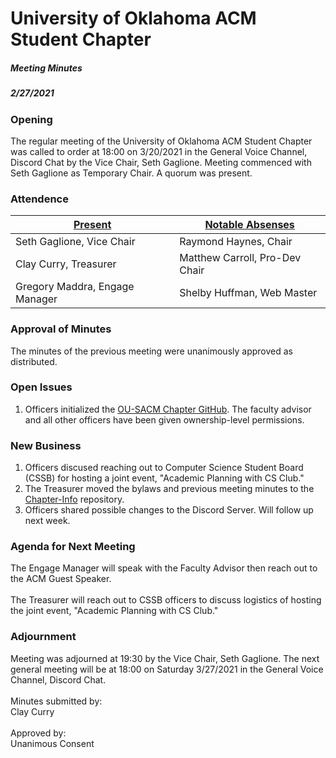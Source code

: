 # University of Oklahoma ACM Student Chapter  
##### Meeting Minutes
##### 2/27/2021  

### Opening  
The regular meeting of the University of Oklahoma ACM Student Chapter was called to order at 18:00 on 3/20/2021 in the General Voice Channel, Discord Chat by the Vice Chair, Seth Gaglione. Meeting commenced with Seth Gaglione as Temporary Chair. A quorum was present.  

### Attendence  
|    <u>Present</u>    |    <u>Notable Absenses</u>    |
| -------------------- | ----------------------------- |
| Seth Gaglione, Vice Chair | Raymond Haynes, Chair |
| Clay Curry, Treasurer | Matthew Carroll, Pro-Dev Chair|
| Gregory Maddra, Engage Manager | Shelby Huffman, Web Master |

### Approval of Minutes
The minutes of the previous meeting were unanimously approved as distributed.  

### Open Issues  
1. Officers initialized the [OU-SACM Chapter GitHub](https://github.com/OU-SACM). The faculty advisor and all other officers have been given ownership-level permissions.  

### New Business  
1. Officers discused reaching out to Computer Science Student Board (CSSB) for hosting a joint event, "Academic Planning with CS Club."  
2. The Treasurer moved the bylaws and previous meeting minutes to the [Chapter-Info](https://github.com/OU-SACM/Chapter-Info) repository.  
3. Officers shared possible changes to the Discord Server. Will follow up next week.  

### Agenda for Next Meeting  

The Engage Manager will speak with the Faculty Advisor then reach out to the ACM Guest Speaker.  
<br>
The Treasurer will reach out to CSSB officers to discuss logistics of hosting the joint event, "Academic Planning with CS Club."

### Adjournment
Meeting was adjourned at 19:30 by the Vice Chair, Seth Gaglione. The next general meeting will be at 18:00 on Saturday 3/27/2021 in the General Voice Channel, Discord Chat.  
<br>
Minutes submitted by:  
Clay Curry
<br><br>
Approved by:  
Unanimous Consent
